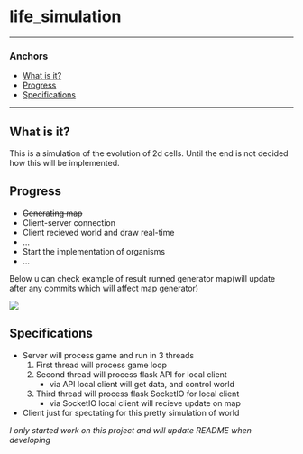 # life_simulation
---
### Anchors
 - [What is it?](#what_is_it)
 - [Progress](#progress)
 - [Specifications](#specifications)
---

## <a name="what_is_it">What is it?</a>
This is a simulation of the evolution of 2d cells. Until the end is not decided how this will be implemented.


## <a name="progress">Progress</a>
- ~~Generating map~~
- Client-server connection
- Client recieved world and draw real-time
- ...
- Start the implementation of organisms
- ...

Below u can check example of result runned generator map(will update after any commits which will affect map generator)

![](https://github.com/Fisab/life_simulation/blob/master/imgs/map_example_1000x1000_000.jpg?raw=true)


## <a name="specifications">Specifications</a>
 - Server will process game and run in 3 threads
    1. First thread will process game loop
    2. Second thread will process flask API for local client
        - via API local client will get data, and control world
    3. Third thread will process flask SocketIO for local client
        - via SocketIO local client will recieve update on map
 - Client just for spectating for this pretty simulation of world


*I only started work on this project and will update README when developing*
